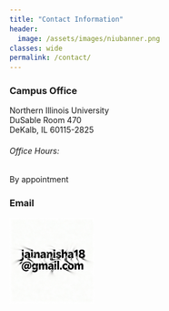 ```yaml
---
title: "Contact Information"
header:
  image: /assets/images/niubanner.png
classes: wide
permalink: /contact/
---
```



### Campus Office
Northern Illinois University  
DuSable Room 470 \
DeKalb, IL 60115-2825  

###### Office Hours:  
By appointment

### Email  
<img src="https://raw.githubusercontent.com/AnishaJain41/Anisha-Jain-Profile/refs/heads/master/assets/images/generated-image%20(1).png" 
     alt="image of email" 
     width="150">

